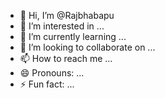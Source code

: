 - 👋 Hi, I’m @Rajbhabapu
- 👀 I’m interested in ...
- 🌱 I’m currently learning ...
- 💞️ I’m looking to collaborate on ...
- 📫 How to reach me ...
- 😄 Pronouns: ...
- ⚡ Fun fact: ...

<!---
Rajbhabapu/Rajbhabapu is a ✨ special ✨ repository because its `README.md` (this file) appears on your GitHub profile.
You can click the Preview link to take a look at your changes.
--->
